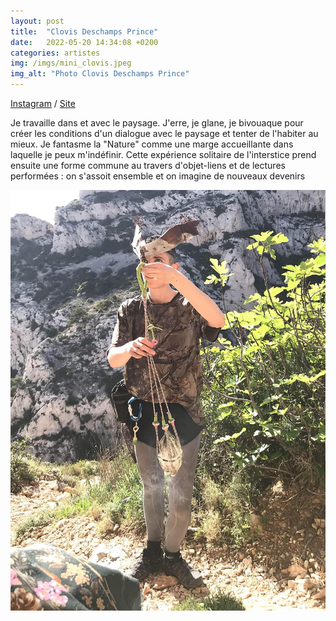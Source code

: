 ```yaml
---
layout: post
title:  "Clovis Deschamps Prince"
date:   2022-05-20 14:34:08 +0200
categories: artistes
img: /imgs/mini_clovis.jpeg
img_alt: "Photo Clovis Deschamps Prince"
---
```

[Instagram](https://www.instagram.com/cdeschamps_prince/) / [Site](https://cdeschampsprince.hotglue.me/)

Je travaille dans et avec le paysage. J'erre, je glane, je bivouaque pour créer les conditions d'un dialogue avec le paysage et tenter de l'habiter au mieux. Je fantasme la "Nature" comme une marge accueillante dans laquelle je peux m'indéfinir. Cette expérience solitaire de l'interstice prend ensuite une forme commune au travers d'objet-liens et de lectures performées : on s'assoit ensemble et on imagine de nouveaux devenirs

![Photo de Clovis Deschamps-Prince](/imgs/clovis.jpeg)
